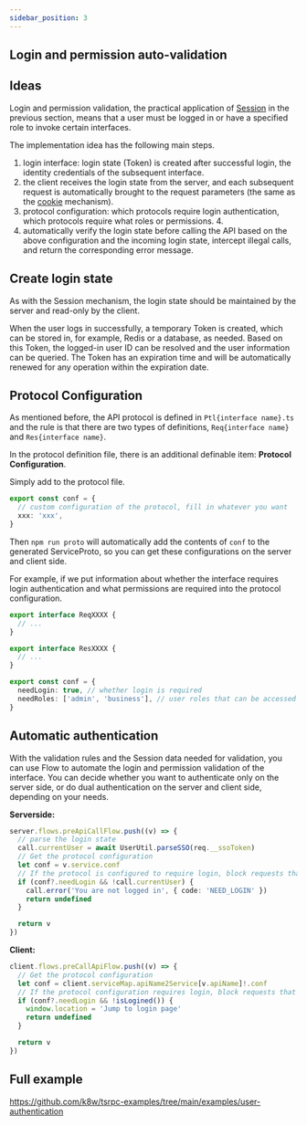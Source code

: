 ```yaml
---
sidebar_position: 3
---
```


## Login and permission auto-validation

## Ideas

Login and permission validation, the practical application of [Session](session-and-cookie.md) in the previous section, means that a user must be logged in or have a specified role to invoke certain interfaces.

The implementation idea has the following main steps.

1. login interface: login state (Token) is created after successful login, the identity credentials of the subsequent interface.
2. the client receives the login state from the server, and each subsequent request is automatically brought to the request parameters (the same as the [cookie](session-and-cookie.md) mechanism).
3. protocol configuration: which protocols require login authentication, which protocols require what roles or permissions. 4.
4. automatically verify the login state before calling the API based on the above configuration and the incoming login state, intercept illegal calls, and return the corresponding error message.

## Create login state

As with the Session mechanism, the login state should be maintained by the server and read-only by the client.

When the user logs in successfully, a temporary Token is created, which can be stored in, for example, Redis or a database, as needed.
Based on this Token, the logged-in user ID can be resolved and the user information can be queried.
The Token has an expiration time and will be automatically renewed for any operation within the expiration date.

## Protocol Configuration

As mentioned before, the API protocol is defined in `Ptl{interface name}.ts` and the rule is that there are two types of definitions, `Req{interface name}` and `Res{interface name}`.

In the protocol definition file, there is an additional definable item: **Protocol Configuration**.

Simply add to the protocol file.

```ts
export const conf = {
  // custom configuration of the protocol, fill in whatever you want
  xxx: 'xxx',
}
```

Then `npm run proto` will automatically add the contents of `conf` to the generated ServiceProto, so you can get these configurations on the server and client side.

For example, if we put information about whether the interface requires login authentication and what permissions are required into the protocol configuration.

```ts
export interface ReqXXXX {
  // ...
}

export interface ResXXXX {
  // ...
}

export const conf = {
  needLogin: true, // whether login is required
  needRoles: ['admin', 'business'], // user roles that can be accessed
}
```

## Automatic authentication

With the validation rules and the Session data needed for validation, you can use Flow to automate the login and permission validation of the interface.
You can decide whether you want to authenticate only on the server side, or do dual authentication on the server and client side, depending on your needs.

**Serverside:**

```ts
server.flows.preApiCallFlow.push((v) => {
  // parse the login state
  call.currentUser = await UserUtil.parseSSO(req.__ssoToken)
  // Get the protocol configuration
  let conf = v.service.conf
  // If the protocol is configured to require login, block requests that are not logged in
  if (conf?.needLogin && !call.currentUser) {
    call.error('You are not logged in', { code: 'NEED_LOGIN' })
    return undefined
  }

  return v
})
```

**Client:**

```ts
client.flows.preCallApiFlow.push((v) => {
  // Get the protocol configuration
  let conf = client.serviceMap.apiName2Service[v.apiName]!.conf
  // If the protocol configuration requires login, block requests that are not logged in
  if (conf?.needLogin && !isLogined()) {
    window.location = 'Jump to login page'
    return undefined
  }

  return v
})
```

## Full example

https://github.com/k8w/tsrpc-examples/tree/main/examples/user-authentication
